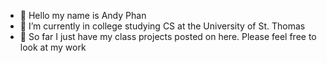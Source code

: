 - 👋 Hello my name is Andy Phan
- 🌱 I’m currently in college studying CS at the University of St. Thomas
- 👀 So far I just have my class projects posted on here. Please feel free to look at my work
